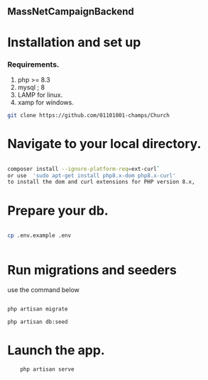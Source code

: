## MassNetCampaignBackend

# Installation and set up

### Requirements.

1. php >= 8.3
2. mysql ; 8
3. LAMP for linux.
4. xamp for windows.



```bash
git clone https://github.com/01101001-champs/Church
```

# Navigate to your local directory.

```bash

composer install --ignore-platform-req=ext-curl` 
or use  'sudo apt-get install php8.x-dom php8.x-curl' 
to install the dom and curl extensions for PHP version 8.x,
```

# Prepare your db.
```bash

cp .env.example .env



```
# Run migrations and seeders

use the command below 
```bash

php artisan migrate

php artisan db:seed

```

# Launch the app.
```shell
    php artisan serve
```


